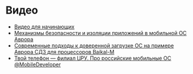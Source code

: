Видео
===================

* [Видео для начинающих](https://youtu.be/_FQwibip0D0)
* [Механизмы безопасности и изоляции приложений в мобильной ОС Аврора](https://youtu.be/IZNjxJoBg-c?t=17214)
* [Современные подходы к доверенной загрузке ОС на примере Аврора СДЗ для процессоров Baikal-M](https://youtu.be/IZNjxJoBg-c?t=18611)
* [Твой телефон — филиал ЦРУ. Про российские мобильные ОС @MobileDeveloper](https://youtu.be/DwZGInVBKvU)